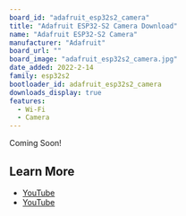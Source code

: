 ```yaml
---
board_id: "adafruit_esp32s2_camera"
title: "Adafruit ESP32-S2 Camera Download"
name: "Adafruit ESP32-S2 Camera"
manufacturer: "Adafruit"
board_url: ""
board_image: "adafruit_esp32s2_camera.jpg"
date_added: 2022-2-14
family: esp32s2
bootloader_id: adafruit_esp32s2_camera
downloads_display: true
features:
  - Wi-Fi
  - Camera
---
```


Coming Soon!

## Learn More

* [YouTube](https://www.youtube.com/watch?v=vQdIaJH_Trw)
* [YouTube](https://www.youtube.com/watch?v=3qTod5rLvnw)
